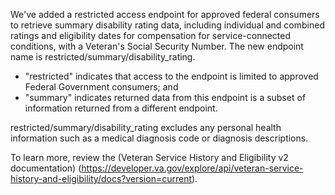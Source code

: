 We've added a restricted access endpoint for approved federal consumers to retrieve summary disability rating data, including individual and combined ratings and eligibility dates for compensation for service-connected conditions, with a Veteran's Social Security Number. The new endpoint name is restricted/summary/disability_rating. 

- "restricted" indicates that access to the endpoint is limited to approved Federal Government consumers; and
- "summary" indicates returned data from this endpoint is a subset of information returned from a different endpoint.  

restricted/summary/disability_rating excludes any personal health information such as a medical diagnosis code or diagnosis descriptions.   

To learn more, review the (Veteran Service History and Eligibility v2 documentation) (https://developer.va.gov/explore/api/veteran-service-history-and-eligibility/docs?version=current).

